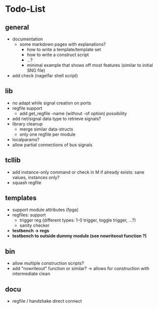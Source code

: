 # Todo-List

## general
- documentation
  - some markdown pages with explanations?
    - how to write a template/template set
    - how to write a construct script
    - ...?
    - minimal example that shows off most features (similar to initial SNG file)
- add check (nagelfar shell script)

## lib
- no adapt while signal creation on ports
- regfile support
  - add get\_regfile -name (without -of option) possibility
- add net/signal data type to retrieve signals?
- library cleanup
  - merge similar data-structs
  - only one regfile per module
- localparams?
- allow partial connections of bus signals

## tcllib
- add instance-only command or check in M if already exists: sane values, instances only?
- squash regfile

## templates
- support module attributes (fpga)
- regfiles: support
  - trigger reg (different types: 1-0 trigger, toggle trigger, ...?)
  - sanity checker
- **testbench -> regs**
- **testbench to outside dummy module (see nowriteout function ?)**

## bin
- allow multiple construction scripts?
- add "nowriteout" function or similar? -> allows for construction with intermediate clean

## docu
- regfile / handshake direct connect
